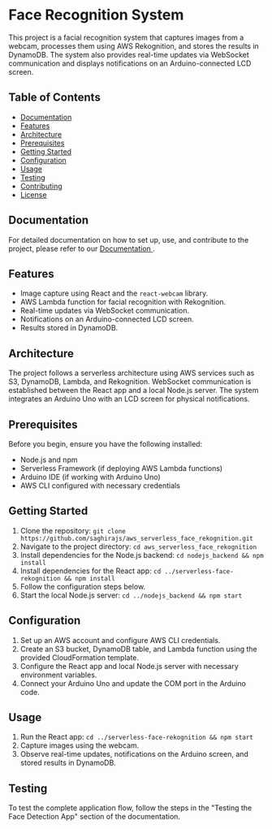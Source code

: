 # Face Recognition System

This project is a facial recognition system that captures images from a webcam, processes them using AWS Rekognition, and stores the results in DynamoDB. The system also provides real-time updates via WebSocket communication and displays notifications on an Arduino-connected LCD screen.

## Table of Contents

- [Documentation](#documentation)
- [Features](#features)
- [Architecture](#architecture)
- [Prerequisites](#prerequisites)
- [Getting Started](#getting-started)
- [Configuration](#configuration)
- [Usage](#usage)
- [Testing](#testing)
- [Contributing](#contributing)
- [License](#license)

## Documentation


For detailed documentation on how to set up, use, and contribute to the project, please refer to our [
Documentation
](
[docs/README.md](https://docs.google.com/document/d/1FdTwDfLeMhcC8kB815dBv3oiysLkdmaUA86WJb_cXqs/edit?usp=sharing)
).

## Features

- Image capture using React and the `react-webcam` library.
- AWS Lambda function for facial recognition with Rekognition.
- Real-time updates via WebSocket communication.
- Notifications on an Arduino-connected LCD screen.
- Results stored in DynamoDB.

## Architecture

The project follows a serverless architecture using AWS services such as S3, DynamoDB, Lambda, and Rekognition. WebSocket communication is established between the React app and a local Node.js server. The system integrates an Arduino Uno with an LCD screen for physical notifications.

## Prerequisites

Before you begin, ensure you have the following installed:

- Node.js and npm
- Serverless Framework (if deploying AWS Lambda functions)
- Arduino IDE (if working with Arduino Uno)
- AWS CLI configured with necessary credentials

## Getting Started

1. Clone the repository: `git clone https://github.com/saghirajs/aws_serverless_face_rekognition.git`
2. Navigate to the project directory: `cd aws_serverless_face_rekognition`
3. Install dependencies for the Node.js backend: `cd nodejs_backend && npm install`
4. Install dependencies for the React app: `cd ../serverless-face-rekognition && npm install`
5. Follow the configuration steps below.
6. Start the local Node.js server: `cd ../nodejs_backend && npm start`

## Configuration

1. Set up an AWS account and configure AWS CLI credentials.
2. Create an S3 bucket, DynamoDB table, and Lambda function using the provided CloudFormation template.
3. Configure the React app and local Node.js server with necessary environment variables.
4. Connect your Arduino Uno and update the COM port in the Arduino code.

## Usage

1. Run the React app: `cd ../serverless-face-rekognition && npm start`
2. Capture images using the webcam.
3. Observe real-time updates, notifications on the Arduino screen, and stored results in DynamoDB.

## Testing

To test the complete application flow, follow the steps in the "Testing the Face Detection App" section of the documentation.

